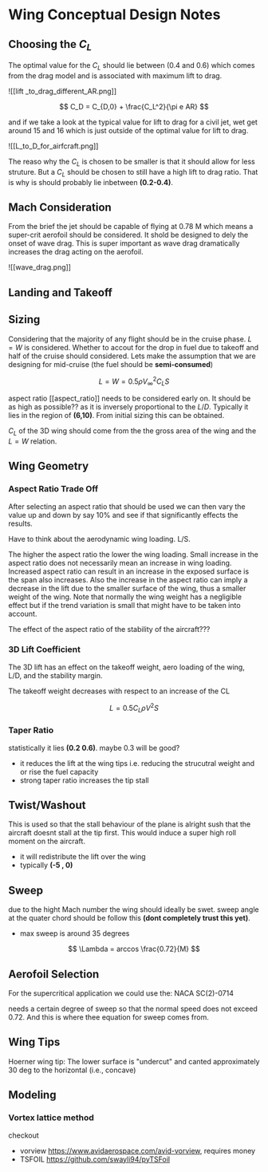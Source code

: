 # Wing Conceptual Design Notes
## Choosing the $C_L$

The optimal value for the $C_L$ should lie between (0.4 and 0.6) which comes from the drag model and is associated with maximum lift to drag.

![[lift _to_drag_different_AR.png]]

$$
C_D = C_{D,0} + \frac{C_L^2}{\pi e AR}
$$

and if we take a look at the typical value for lift to drag for a civil jet, wet get around 15 and 16 which is just outside of the optimal value for lift to drag.

![[L_to_D_for_airfcraft.png]]

The reaso why the $C_L$ is chosen to be smaller is that it should allow for less struture. But a $C_L$ should be chosen to still have a high lift to drag ratio. That is why is should probably lie inbetween **(0.2-0.4)**.

## Mach Consideration
From the brief the jet should be capable of flying at 0.78 M which means a super-crit aerofoil should be considered. It shold be designed to dely the onset of wave drag. This is super important as wave drag dramatically increases the drag acting on the aerofoil.

![[wave_drag.png]]

## Landing and Takeoff

## Sizing

Considering that the majority of any flight should be in the cruise phase. $L=W$ is considered. Whether to accout for the drop in fuel due to takeoff and half of the cruise should considered. Lets make the assumption that we are designing for mid-cruise (the fuel should be **semi-consumed**)

$$
L = W = 0.5 \rho V_{\infty}^2 C_L S
$$

aspect ratio [[aspect_ratio]] needs to be considered early on. It should be as high as possible?? as it is inversely proportional to the $L/D$. Typically it lies in the region of **(6,10)**. From initial sizing this can be obtained.

$C_L$ of the 3D wing should come from the the gross area of the wing and the  $L=W$ relation.

## Wing Geometry

### Aspect Ratio Trade Off
After selecting an aspect ratio that should be used we can then vary the value up and down by say 10% and see if that significantly effects the results.

Have to think about the aerodynamic wing loading. L/S.

The higher the aspect ratio the lower the wing loading.
Small increase in the aspect ratio does not necessarily mean an increase in wing loading. Increased aspect ratio can result in an increase in the exposed surface is the span also increases. Also the increase in the aspect ratio can imply a decrease in the lift due to the smaller surface of the wing, thus a smaller weight of the wing. Note that normally the wing weight has a negligible effect but if the trend variation is small that might have to be taken into account.

The effect of the aspect ratio of the stability of the aircraft???

### 3D Lift Coefficient
The 3D lift has an effect on the takeoff weight, aero loading of the wing, L/D, and the stability margin.

The takeoff weight decreases with respect to an increase of the CL

$$
L = 0.5 C_L \rho V^2 S
$$



### Taper Ratio
statistically it lies **(0.2 0.6)**. maybe 0.3 will be good?
- it reduces the lift at the wing tips i.e. reducing the strucutral weight and or rise the fuel capacity
- strong taper ratio increases the tip stall

## Twist/Washout
This is used so that the stall behaviour of the plane is alright sush that the aircraft doesnt stall at the tip first. This would induce a super high roll moment on the aircraft.

- it will redistribute the lift over the wing
- typically **(-5 , 0)**

## Sweep
due to the hight Mach number the wing should ideally be swet.
sweep angle at the quater chord should be follow this **(dont completely trust this yet)**.
- max sweep is around 35 degrees

$$
\Lambda = arccos \frac{0.72}{M}
$$

## Aerofoil Selection
For the supercritical application we could use the:
NACA SC(2)-0714

needs a certain degree of sweep so that the normal speed does not exceed 0.72. And this is where thee equation for sweep comes from.

## Wing Tips
Hoerner wing tip: The lower surface is "undercut" and canted approximately 30 deg to the horizontal (i.e., concave)


## Modeling

### Vortex lattice method
checkout
- vorview https://www.avidaerospace.com/avid-vorview, requires money
- TSFOIL https://github.com/swayli94/pyTSFoil
